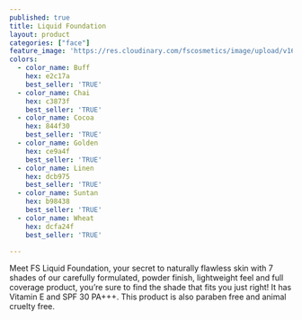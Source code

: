 ```yaml
---
published: true
title: Liquid Foundation
layout: product
categories: ["face"]
feature_image: 'https://res.cloudinary.com/fscosmetics/image/upload/v1620283681/liquid_foundation_ldlbmd.jpg'
colors:
  - color_name: Buff
    hex: e2c17a
    best_seller: 'TRUE'
  - color_name: Chai
    hex: c3873f
    best_seller: 'TRUE'
  - color_name: Cocoa
    hex: 844f30
    best_seller: 'TRUE'
  - color_name: Golden
    hex: ce9a4f
    best_seller: 'TRUE'
  - color_name: Linen
    hex: dcb975
    best_seller: 'TRUE'
  - color_name: Suntan
    hex: b98438
    best_seller: 'TRUE'
  - color_name: Wheat
    hex: dcfa24f
    best_seller: 'TRUE'

---
```

Meet FS Liquid Foundation, your secret to naturally flawless skin with 7 shades of our carefully formulated, powder finish, lightweight feel and full coverage product, you’re sure to find the shade that fits you just right! It has Vitamin E and SPF 30 PA+++. This product is also paraben free and animal cruelty free.
